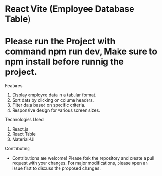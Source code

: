 # React Vite (Employee Database Table)

# Please run the Project with command npm run dev, Make sure to npm install before runnig the project.

Features

1. Display employee data in a tabular format.
2. Sort data by clicking on column headers.
3. Filter data based on specific criteria.
4. Responsive design for various screen sizes.

Technologies Used

1. React.js
2. React Table
3. Material-UI

Contributing

- Contributions are welcome! Please fork the repository and create a pull request with your changes. For major modifications, please open an issue first to discuss the proposed changes.
